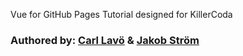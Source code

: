 Vue for GitHub Pages Tutorial designed for KillerCoda

### Authored by: [Carl Lavö](https://github.com/miljon3) & [Jakob Ström](https://github.com/Jakebobs) 
